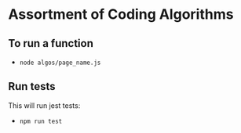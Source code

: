 # Assortment of Coding Algorithms


## To run a function
- `node algos/page_name.js`

## Run tests
This will run jest tests:
- `npm run test`
